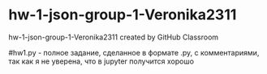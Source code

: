 # hw-1-json-group-1-Veronika2311
hw-1-json-group-1-Veronika2311 created by GitHub Classroom

#hw1.py - полное задание, сделанное в формате .py, с комментариями, так как я не уверена, что в jupyter получится хорошо
